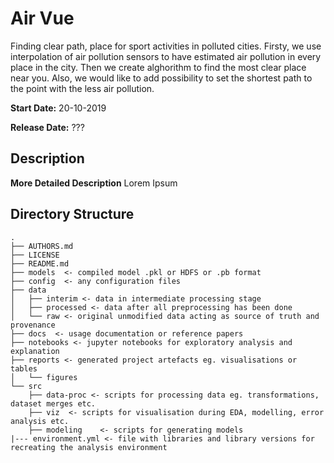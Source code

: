 Air Vue
====================


Finding clear path, place for sport activities in polluted cities. Firsty, we use interpolation of air pollution sensors to have estimated air pollution in every place in the city. Then we create alghorithm to find the most clear place near you. Also, we would like to add possibility to set the shortest path to the point with the less air pollution.

**Start Date:** 20-10-2019

**Release Date:** ???


Description
-----

**More Detailed Description**
Lorem Ipsum

Directory Structure
--------------------

    .
    ├── AUTHORS.md
    ├── LICENSE
    ├── README.md
    ├── models  <- compiled model .pkl or HDFS or .pb format
    ├── config  <- any configuration files
    ├── data
    │   ├── interim <- data in intermediate processing stage
    │   ├── processed <- data after all preprocessing has been done
    │   └── raw <- original unmodified data acting as source of truth and provenance
    ├── docs  <- usage documentation or reference papers
    ├── notebooks <- jupyter notebooks for exploratory analysis and explanation 
    ├── reports <- generated project artefacts eg. visualisations or tables
    │   └── figures
    └── src
        ├── data-proc <- scripts for processing data eg. transformations, dataset merges etc. 
        ├── viz  <- scripts for visualisation during EDA, modelling, error analysis etc. 
        ├── modeling    <- scripts for generating models
    |--- environment.yml <- file with libraries and library versions for recreating the analysis environment
   
